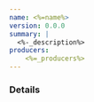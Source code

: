 ```yaml
---
name: <%=name%>
version: 0.0.0
summary: |
  <%-_description%>
producers:
    <%=_producers%>
---
```


### Details

<NodeGraph title="Consumer / Producer Diagram" />

<Schema />
